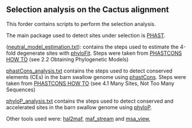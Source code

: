 ## Selection analysis on the Cactus alignment

This forder contains scripts to perform the selection analysis.

The main package used to detect sites under selection is [PHAST](http://compgen.cshl.edu/phast/). 

([neutral_model_estimation.txt](neutral_model_estimation.txt)): contains the steps used to estimate the 4-fold degenerate sites with [phyloFit](http://compgen.cshl.edu/phast/help-pages/phyloFit.txt).
Steps were taken from [PHASTCONS HOW TO](http://compgen.cshl.edu/phast/phastCons-HOWTO.html) (see 2.2 Obtaining Phylogenetic Models)

[phastCons_analysis.txt](phastCons_analysis.txt) contains the steps used to detect conserved elements (CEs) in the barn swallow genome using [phastCons](http://compgen.cshl.edu/phast/help-pages/phastCons.txt).
Steps were taken from [PHASTCONS HOW TO](http://compgen.cshl.edu/phast/phastCons-HOWTO.html) (see 4.1 Many Sites, Not Too Many Sequences)

[phyloP_analysis.txt](phyloP_analysis.txt) contains the steps used to detect conserved and accelerated sites in the barn swallow genome using [phyloP](http://compgen.cshl.edu/phast/help-pages/phyloP.txt).

Other tools used were: [hal2maf](https://github.com/ComparativeGenomicsToolkit/hal/blob/master/maf/impl/hal2maf.cpp), [maf_stream](https://github.com/joelarmstrong/maf_stream) and [msa_view](http://compgen.cshl.edu/phast/help-pages/msa_view.txt), 

